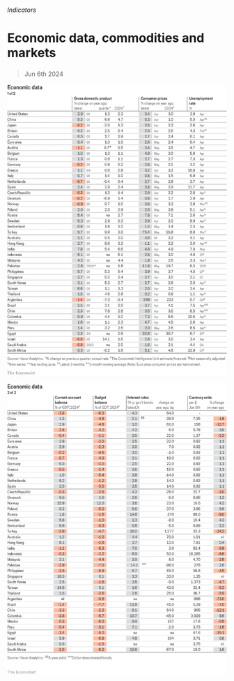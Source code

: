 ###### Indicators

# Economic data, commodities and markets 

#####  

> Jun 6th 2024 

![image](images/20240608_INT101.png) 


![image](images/20240608_INT102.png) 


